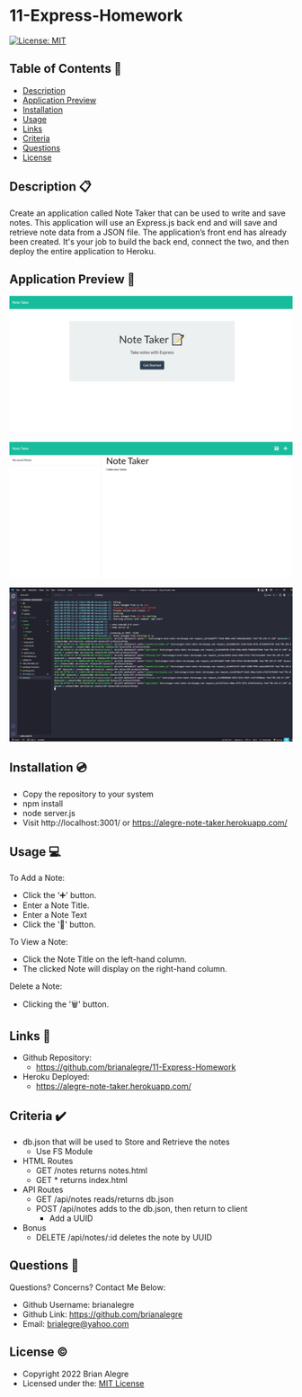 # 11-Express-Homework
[![License: MIT](https://img.shields.io/badge/License-MIT-yellow.svg)](https://opensource.org/licenses/MIT)


## Table of Contents 📑
- [Description](#description-📋)
- [Application Preview](#application-preview-📸)
- [Installation](#installation-💿)
- [Usage](#usage-💻)
- [Links](#links-🔗)
- [Criteria](#criteria-✔️)
- [Questions](#questions-🙋)
- [License](#license-©️)

## Description 📋
Create an application called Note Taker that can be used to write and save notes. This application will use an Express.js back end and will save and retrieve note data from a JSON file. The application’s front end has already been created. It's your job to build the back end, connect the two, and then deploy the entire application to Heroku.

## Application Preview 📸
<p align="center">
    <img alt="Site Preview" src="./public/assets/images/SitePreview.png">
</p>

<p align="center">
    <img alt="Site Preview2" src="./public/assets/images/SitePreview2.png">
</p>

<p align="center">
    <img alt="Site Preview2" src="./public/assets/images/SitePreview3.png">
</p>

## Installation 💿
- Copy the repository to your system
- npm install
- node server.js
- Visit http://localhost:3001/ or https://alegre-note-taker.herokuapp.com/

## Usage 💻
To Add a Note:
- Click the '➕' button.
- Enter a Note Title.
- Enter a Note Text
- Click the '💾' button. 

To View a Note:
- Click the Note Title on the left-hand column.
- The clicked Note will display on the right-hand column.

Delete a Note:
- Clicking the '🗑️' button.


## Links 🔗
-   Github Repository:
    - https://github.com/brianalegre/11-Express-Homework
-   Heroku Deployed:
    - https://alegre-note-taker.herokuapp.com/

## Criteria ✔️
- db.json that will be used to Store and Retrieve the notes
    - Use FS Module
- HTML Routes
    - GET /notes returns notes.html
    - GET * returns index.html
- API Routes
    - GET /api/notes reads/returns db.json
    - POST /api/notes adds to the db.json, then return to client
        - Add a UUID
- Bonus
    - DELETE /api/notes/:id deletes the note by UUID

## Questions 🙋
Questions? Concerns?  Contact Me Below:
- Github Username: brianalegre
- Github Link: https://github.com/brianalegre 
- Email: brialegre@yahoo.com

## License ©️
- Copyright 2022 Brian Alegre
- Licensed under the: [MIT License](https://opensource.org/licenses/MIT) 

